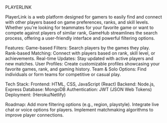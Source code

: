PLAYERLINK

PlayerLink is a web platform designed for gamers to easily find and connect with other players based on game preferences, ranks, and skill levels. Whether you're looking for teammates for your favorite game or want to compete against players of similar rank, GameHub streamlines the search process, offering a user-friendly interface and powerful filtering options.

Features:
Game-based Filters: Search players by the games they play.
Rank-based Matching: Connect with players based on rank, skill level, or achievements.
Real-time Updates: Stay updated with active players and new matches.
User Profiles: Create customizable profiles showcasing your favorite games, rank, and gaming history.
Team & Solo Options: Find individuals or form teams for competitive or casual play.


Tech Stack:
Frontend: HTML, CSS, JavaScript (React)
Backend: Node.js, Express
Database: MongoDB
Authentication: JWT (JSON Web Tokens)
Deployment: (Heroku/Netlify)


Roadmap:
Add more filtering options (e.g., region, playstyle).
Integrate live chat or voice options for players.
Implement matchmaking algorithms to improve player connections.